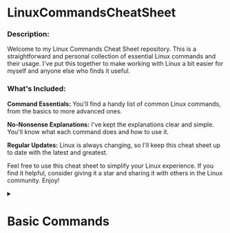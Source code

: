 # LinuxCommandsCheatSheet
### Description:
Welcome to my Linux Commands Cheat Sheet repository. This is a straightforward and personal collection of essential Linux commands and their usage. I've put this together to make working with Linux a bit easier for myself and anyone else who finds it useful.

### What's Included:

**Command Essentials:** You'll find a handy list of common Linux commands, from the basics to more advanced ones.

**No-Nonsense Explanations:** I've kept the explanations clear and simple. You'll know what each command does and how to use it.

**Regular Updates:** Linux is always changing, so I'll keep this cheat sheet up to date with the latest and greatest.

Feel free to use this cheat sheet to simplify your Linux experience. If you find it helpful, consider giving it a star and sharing it with others in the Linux community. Enjoy!

<details>
<summary><h1>Basic Commands<h1></h1></summary>

**1. ls - List Files and Directories:**

ls: Lists files and directories in the current directory.  
ls -l: Lists files and directories in long format, showing details like permissions, owner, size, and modification date.  
ls -a: Lists all files, including hidden files (those starting with a dot .).  
ls -R: Lists files in sub-directories as well.  

</details>

